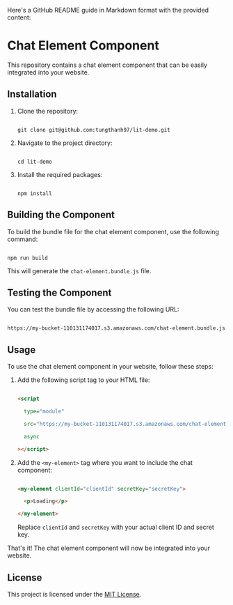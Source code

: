 Here's a GitHub README guide in Markdown format with the provided content:

# Chat Element Component

This repository contains a chat element component that can be easily integrated into your website.

## Installation

1. Clone the repository:

   ```

   git clone git@github.com:tungthanh97/lit-demo.git

   ```

2. Navigate to the project directory:

   ```

   cd lit-demo

   ```

3. Install the required packages:

   ```

   npm install

   ```

## Building the Component

To build the bundle file for the chat element component, use the following command:

```

npm run build

```

This will generate the `chat-element.bundle.js` file.

## Testing the Component

You can test the bundle file by accessing the following URL:

```

https://my-bucket-110131174017.s3.amazonaws.com/chat-element.bundle.js

```

## Usage

To use the chat element component in your website, follow these steps:

1. Add the following script tag to your HTML file:

   ```html

   <script

     type="module"

     src="https://my-bucket-110131174017.s3.amazonaws.com/chat-element.bundle.js"

     async

   ></script>

   ```

2. Add the `<my-element>` tag where you want to include the chat component:

   ```html

   <my-element clientId="clientId" secretKey="secretKey">

     <p>Loading</p>

   </my-element>

   ```

   Replace `clientId` and `secretKey` with your actual client ID and secret key.

That's it! The chat element component will now be integrated into your website.

## License

This project is licensed under the [MIT License](LICENSE).
